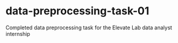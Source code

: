 # data-preprocessing-task-01
Completed data preprocessing task for the Elevate Lab data analyst internship
